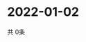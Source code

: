 # 2022-01-02
  共 0条

  <!-- BEGIN -->
  <!-- 最后更新时间Sun Jan 02 2022 15:03:13 GMT+0000 (Coordinated Universal Time) -->
  
  <!-- END -->
  
  